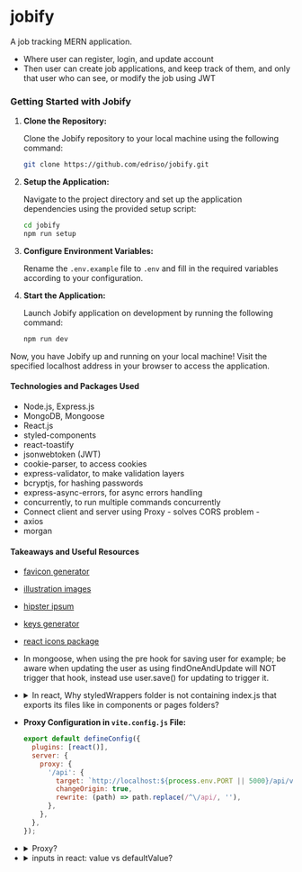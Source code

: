 # jobify

A job tracking MERN application.

- Where user can register, login, and update account
- Then user can create job applications, and keep track of them, and only that user who can see, or modify the job using JWT

### Getting Started with Jobify

1. **Clone the Repository:**

   Clone the Jobify repository to your local machine using the following command:

   ```bash
   git clone https://github.com/edriso/jobify.git
   ```

2. **Setup the Application:**

   Navigate to the project directory and set up the application dependencies using the provided setup script:

   ```bash
   cd jobify
   npm run setup
   ```

3. **Configure Environment Variables:**

   Rename the `.env.example` file to `.env` and fill in the required variables according to your configuration.

4. **Start the Application:**

   Launch Jobify application on development by running the following command:

   ```bash
   npm run dev
   ```

Now, you have Jobify up and running on your local machine! Visit the specified localhost address in your browser to access the application.

#### Technologies and Packages Used

- Node.js, Express.js
- MongoDB, Mongoose
- React.js
- styled-components
- react-toastify
- jsonwebtoken (JWT)
- cookie-parser, to access cookies
- express-validator, to make validation layers
- bcryptjs, for hashing passwords
- express-async-errors, for async errors handling
- concurrently, to run multiple commands concurrently
- Connect client and server using Proxy - solves CORS problem -
- axios
- morgan

#### Takeaways and Useful Resources

- [favicon generator](https://favicon.io/)
- [illustration images](https://undraw.co/)
- [hipster ipsum](https://hipsum.co/)
- [keys generator](https://randomkeygen.com/)
- [react icons package](https://react-icons.github.io/react-icons/)
- In mongoose, when using the pre hook for saving user for example; be aware when updating the user as using findOneAndUpdate will NOT trigger that hook, instead use user.save() for updating to trigger it.
- <details>
    <summary>In react, Why styledWrappers folder is not containing index.js that exports its files like in components or pages folders?
    </summary>

  - Because a component or a page might import only 1 styledWrapper, while it usually imports many components. So, a better approach to not having many lines of import components, is to have an index.js file that imports all the other components.
  - So, instead of writing:

    ```javascript
    import component1 from './components/component1';
    import component2 from './components/component2';
    import component3 from './components/component3';
    ```

    we simply write:

    ```javascript
    import { component1, component2, component3 } from './components';
    ```

    </details>

  - **Proxy Configuration in `vite.config.js` File:**

    ```javascript
    export default defineConfig({
      plugins: [react()],
      server: {
        proxy: {
          '/api': {
            target: `http://localhost:${process.env.PORT || 5000}/api/v1`,
            changeOrigin: true,
            rewrite: (path) => path.replace(/^\/api/, ''),
          },
        },
      },
    });
    ```

  - <details>
      <summary>Proxy?</summary>

    A **proxy** acts as an intermediary between a client (e.g., a frontend application) and a server (e.g., a backend API). In this configuration, we are using a proxy in the `vite.config.js` file to reroute requests made to paths starting with `/api` to a different server address. Specifically:

    - **`'/api'`**: Any request path starting with `/api` will be intercepted.

    - **`target`**: Requests matching the `/api` prefix are sent to `http://localhost:${process.env.PORT || 5000}/api/v1`, which is the target server's address.

    - **`changeOrigin: true`**: This property modifies the request's `Origin` header, ensuring the target server recognizes the request's origin correctly.

    - **`rewrite: (path) => path.replace(/^\/api/, '')`**: Rewrites the request path, removing the `/api` prefix before forwarding the request to the target server.

    **Why Use a Proxy:**

    Proxies are useful for several reasons:

    1. **CORS (Cross-Origin Resource Sharing) Issues**: Proxies can resolve CORS problems by allowing requests from different origins to access resources on the server.

    2. **Security**: Proxies can protect sensitive backend APIs by hiding their direct URLs from the client-side code, adding an extra layer of security.

    3. **Simplifying Development**: During development, frontend and backend might run on different ports or domains. A proxy allows developers to work seamlessly without worrying about CORS restrictions.

    4. **URL Rewriting and Routing**: Proxies can rewrite request URLs, enabling clean and organized routing on the frontend while handling complex backend routes behind the scenes.

    **Development vs. Production:**

    It's important to note that this proxy configuration is primarily used during development. In a production environment, the frontend and backend are typically hosted on the same server, and the need for a proxy is usually eliminated. The proxy helps simplify development, making it easier to work with different ports or domains, while in production, the frontend and backend can coexist on the same server.
    </details>

  - <details>
      <summary>inputs in react: value vs defaultValue?</summary>

    In React, `value` and `defaultValue` are two different props used in form elements like input fields.

    - **`value`**: The `value` prop is used for controlled components. A controlled component is a component that maintains its own state in React state and is updated via props. When you use the `value` prop, the input field's value is controlled by React state. Changes to the input field are handled through state and React re-renders the component whenever the state changes. You use an `onChange` event handler to update the state when the input value changes.

      Example of a controlled component:

      ```jsx
      const [inputValue, setInputValue] = useState('');

      const handleInputChange = (e) => {
        setInputValue(e.target.value);
      };

      return (
        <input type="text" value={inputValue} onChange={handleInputChange} />
      );
      ```

    - **`defaultValue`**: The `defaultValue` prop is used for uncontrolled components. An uncontrolled component does not store its state in React state. Instead, the DOM itself keeps track of the input field's value. You use the `defaultValue` prop to set the initial value of the input field. After the initial render, React does not control the input field, and any changes made directly to the DOM (e.g., by user input) will not trigger a re-render of the component.

      Example of an uncontrolled component:

      ```jsx
      return <input type="text" defaultValue="Initial Value" />;
      ```

    In summary, use `value` for controlled components where React manages the input state, and use `defaultValue` for uncontrolled components where the DOM handles the input state. Choose the appropriate one based on your specific use case and whether you need to handle the input state through React or directly manipulate the DOM.
    </details>
